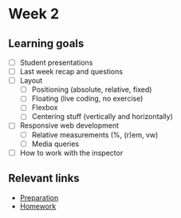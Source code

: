 # Week 2

## Learning goals
 - [ ] Student presentations
 - [ ] Last week recap and questions
 - [ ] Layout
    - [ ] Positioning (absolute, relative, fixed)
    - [ ] Floating (live coding, no exercise)
    - [ ] Flexbox
    - [ ] Centering stuff (vertically and horizontally)
 - [ ] Responsive web development
    - [ ] Relative measurements (%, (r)em, vw)
    - [ ] Media queries
 - [ ] How to work with the inspector

## Relevant links
* [Preparation](preparation.md)
* [Homework](homework.md)
